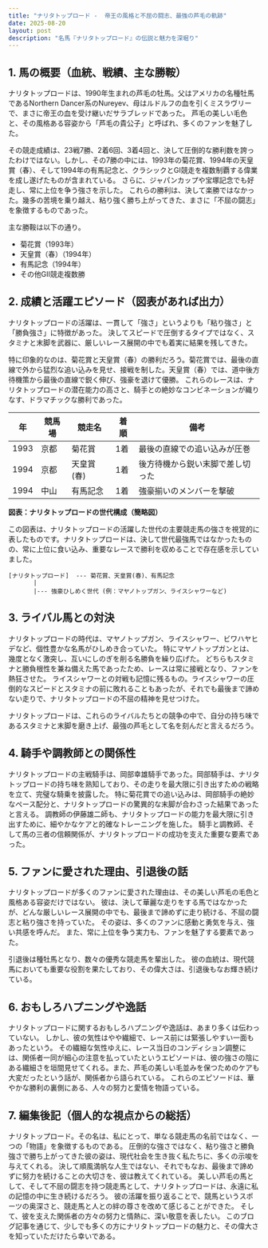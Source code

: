 ```yaml
---
title: "ナリタトップロード -  帝王の風格と不屈の闘志、最強の芦毛の軌跡"
date: 2025-08-20
layout: post
description: "名馬『ナリタトップロード』の伝説と魅力を深堀り"
---
```


## 1. 馬の概要（血統、戦績、主な勝鞍）

ナリタトップロードは、1990年生まれの芦毛の牡馬。父はアメリカの名種牡馬であるNorthern Dancer系のNureyev、母はルドルフの血を引くミスラヴリーで、まさに帝王の血を受け継いだサラブレッドであった。  芦毛の美しい毛色と、その風格ある容姿から「芦毛の貴公子」と呼ばれ、多くのファンを魅了した。

その競走成績は、23戦7勝、2着6回、3着4回と、決して圧倒的な勝利数を誇ったわけではない。しかし、その7勝の中には、1993年の菊花賞、1994年の天皇賞（春）、そして1994年の有馬記念と、クラシックとGI競走を複数制覇する偉業を成し遂げたものが含まれている。  さらに、ジャパンカップや宝塚記念でも好走し、常に上位を争う強さを示した。  これらの勝利は、決して楽勝ではなかった。幾多の苦境を乗り越え、粘り強く勝ち上がってきた、まさに「不屈の闘志」を象徴するものであった。

主な勝鞍は以下の通り。

* 菊花賞（1993年）
* 天皇賞（春）（1994年）
* 有馬記念（1994年）
* その他GII競走複数勝


## 2. 成績と活躍エピソード（図表があれば出力）

ナリタトップロードの活躍は、一貫して「強さ」というよりも「粘り強さ」と「勝負強さ」に特徴があった。  決してスピードで圧倒するタイプではなく、スタミナと末脚を武器に、厳しいレース展開の中でも着実に結果を残してきた。

特に印象的なのは、菊花賞と天皇賞（春）の勝利だろう。菊花賞では、最後の直線で外から猛烈な追い込みを見せ、接戦を制した。天皇賞（春）では、道中後方待機策から最後の直線で鋭く伸び、強豪を退けて優勝。  これらのレースは、ナリタトップロードの潜在能力の高さと、騎手との絶妙なコンビネーションが織りなす、ドラマチックな勝利であった。

| 年 | 競馬場 | 競走名 | 着順 | 備考 |
|---|---|---|---|---|
| 1993 | 京都 | 菊花賞 | 1着 | 最後の直線での追い込みが圧巻 |
| 1994 | 京都 | 天皇賞(春) | 1着 | 後方待機から鋭い末脚で差し切った |
| 1994 | 中山 | 有馬記念 | 1着 | 強豪揃いのメンバーを撃破 |


**図表：ナリタトップロードの世代構成（簡略図）**

この図表は、ナリタトップロードの活躍した世代の主要競走馬の強さを視覚的に表したものです。ナリタトップロードは、決して世代最強馬ではなかったものの、常に上位に食い込み、重要なレースで勝利を収めることで存在感を示していました。


```
[ナリタトップロード]  --- 菊花賞、天皇賞(春)、有馬記念
       |
       |--- 強豪ひしめく世代 (例：マヤノトップガン、ライスシャワーなど)
```

## 3. ライバル馬との対決

ナリタトップロードの時代は、マヤノトップガン、ライスシャワー、ビワハヤヒデなど、個性豊かな名馬がひしめき合っていた。  特にマヤノトップガンとは、幾度となく激突し、互いにしのぎを削る名勝負を繰り広げた。  どちらもスタミナと勝負根性を兼ね備えた馬であったため、レースは常に接戦となり、ファンを熱狂させた。  ライスシャワーとの対戦も記憶に残るもの。ライスシャワーの圧倒的なスピードとスタミナの前に敗れることもあったが、それでも最後まで諦めない走りで、ナリタトップロードの不屈の精神を見せつけた。

ナリタトップロードは、これらのライバルたちとの競争の中で、自分の持ち味であるスタミナと末脚を磨き上げ、最強の芦毛として名を刻んだと言えるだろう。


## 4. 騎手や調教師との関係性

ナリタトップロードの主戦騎手は、岡部幸雄騎手であった。岡部騎手は、ナリタトップロードの持ち味を熟知しており、その走りを最大限に引き出すための戦略を立て、完璧な騎乗を披露した。  特に菊花賞での追い込みは、岡部騎手の絶妙なペース配分と、ナリタトップロードの驚異的な末脚が合わさった結果であったと言える。  調教師の伊藤雄二師も、ナリタトップロードの能力を最大限に引き出すために、細やかなケアと的確なトレーニングを施した。  騎手と調教師、そして馬の三者の信頼関係が、ナリタトップロードの成功を支えた重要な要素であった。


## 5. ファンに愛された理由、引退後の話

ナリタトップロードが多くのファンに愛された理由は、その美しい芦毛の毛色と風格ある容姿だけではない。  彼は、決して華麗な走りをする馬ではなかったが、どんな厳しいレース展開の中でも、最後まで諦めずに走り続ける、不屈の闘志と粘り強さを持っていた。  その姿は、多くのファンに感動と勇気を与え、強い共感を呼んだ。  また、常に上位を争う実力も、ファンを魅了する要素であった。

引退後は種牡馬となり、数々の優秀な競走馬を輩出した。  彼の血統は、現代競馬においても重要な役割を果たしており、その偉大さは、引退後もなお輝き続けている。


## 6. おもしろハプニングや逸話

ナリタトップロードに関するおもしろハプニングや逸話は、あまり多くは伝わっていない。  しかし、彼の気性はやや繊細で、レース前には緊張しやすい一面もあったという。  その繊細な気性ゆえに、レース当日のコンディション調整には、関係者一同が細心の注意を払っていたというエピソードは、彼の強さの陰にある繊細さを垣間見せてくれる。また、芦毛の美しい毛並みを保つためのケアも大変だったという話が、関係者から語られている。  これらのエピソードは、華やかな勝利の裏側にある、人々の努力と愛情を物語っている。


## 7. 編集後記（個人的な視点からの総括）

ナリタトップロード。その名は、私にとって、単なる競走馬の名前ではなく、一つの「物語」を象徴するものである。  圧倒的な強さではなく、粘り強さと勝負強さで勝ち上がってきた彼の姿は、現代社会を生き抜く私たちに、多くの示唆を与えてくれる。  決して順風満帆な人生ではない、それでもなお、最後まで諦めずに努力を続けることの大切さを、彼は教えてくれている。  美しい芦毛の馬として、そして不屈の闘志を持つ競走馬として、ナリタトップロードは、永遠に私の記憶の中に生き続けるだろう。  彼の活躍を振り返ることで、競馬というスポーツの奥深さと、競走馬と人との絆の尊さを改めて感じることができた。  そして、彼を支えた関係者の方々の努力と情熱に、深い敬意を表したい。  このブログ記事を通じて、少しでも多くの方にナリタトップロードの魅力と、その偉大さを知っていただけたら幸いである。
